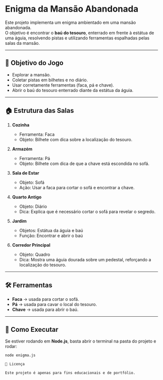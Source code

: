 # Enigma da Mansão Abandonada

Este projeto implementa um enigma ambientado em uma mansão abandonada.  
O objetivo é encontrar o **baú do tesouro**, enterrado em frente à estátua de uma águia, resolvendo pistas e utilizando ferramentas espalhadas pelas salas da mansão.

---

## 🎯 Objetivo do Jogo
- Explorar a mansão.
- Coletar pistas em bilhetes e no diário.
- Usar corretamente ferramentas (faca, pá e chave).
- Abrir o baú do tesouro enterrado diante da estátua da águia.

---

## 🏠 Estrutura das Salas

1. **Cozinha**  
   - Ferramenta: Faca  
   - Objeto: Bilhete com dica sobre a localização do tesouro.  

2. **Armazém**  
   - Ferramenta: Pá  
   - Objeto: Bilhete com dica de que a chave está escondida no sofá.  

3. **Sala de Estar**  
   - Objeto: Sofá  
   - Ação: Usar a faca para cortar o sofá e encontrar a chave.  

4. **Quarto Antigo**  
   - Objeto: Diário  
   - Dica: Explica que é necessário cortar o sofá para revelar o segredo.  

5. **Jardim**  
   - Objetos: Estátua da águia e baú
   - Função: Encontrar e abrir o baú  

6. **Corredor Principal**  
   - Objeto: Quadro  
   - Dica: Mostra uma águia dourada sobre um pedestal, reforçando a localização do tesouro.  

---

## 🛠️ Ferramentas
- **Faca** → usada para cortar o sofá.  
- **Pá** → usada para cavar o local do tesouro.  
- **Chave** → usada para abrir o baú.  

---

## 🚀 Como Executar
Se estiver rodando em **Node.js**, basta abrir o terminal na pasta do projeto e rodar:

```bash
node enigma.js

📜 Licença

Este projeto é apenas para fins educacionais e de portfólio.